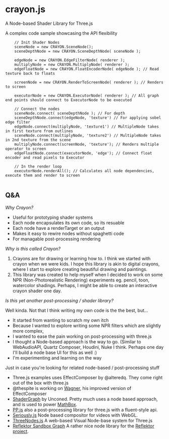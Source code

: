 crayon.js
=========

A Node-based Shader Library for Three.js

A complex code sample showcasing the API flexibility

```
	// Init Shader Nodes
	sceneNode = new CRAYON.SceneNode();
	sceneDepthNode = new CRAYON.SceneDepthNode( sceneNode );

	edgeNode = new CRAYON.EdgeFilterNode( renderer );
	multiplyNode = new CRAYON.MultiplyNode( renderer );
	edgeFloatNode = new CRAYON.FloatEncoderNode( edgeNode ); // Read texture back to floats

	screenNode = new CRAYON.RenderToScreenNode( renderer ); // Renders to screen

	executorNode = new CRAYON.ExecutorNode( renderer ); // All graph end points should connect to ExecutorNode to be executed
	
	// Connect the nodes
	sceneNode.connect( sceneDepthNode ); // For depth
	sceneDepthNode.connect(edgeNode, 'texture') // For applying sobel edge filter
	edgeNode.connect(multiplyNode, 'texture1') // MultipleNode takes in first texture from outlines
	sceneNode.connect(multiplyNode, 'texture2') // MultipleNode takes in 2nd texture from the scene
	multiplyNode.connect(screenNode, 'texture'); // Renders multiple operator to screen
	edgeFloatNode.connect(executorNode, 'edge'); // Connect float encoder and read pixels to Executor
	
	// In the render loop
	executorNode.renderAll(); // Calculates all node dependencies, execute them and render to screen
	
```

## Q&A

_Why Crayon?_
* Useful for prototyping shader systems
* Each node encapsulates its own code, so its resuable
* Each node have a renderTarget or an output
* Makes it easy to rewire nodes without spaghetti code
* For managable post-processing rendering

_Why is this called Crayon?_

1. Crayons are for drawing or learning how to. I think we started with crayon when we were kids. I hope this library is akin to digital crayons, where I start to explore creating beautiful drawing and paintings.
2. This library was created to help myself when I decided to work on some NPR (Non-Photorealistic Rendering) experiments eg. pencil, toon, watercolor shadings. Perhaps, I might be able to create an interactive crayon shader one day.

_Is this yet another post-processing / shader library?_

Well kinda. Not that I think writing my own code is the the best, but...

* It started from wanting to scratch my own itch
* Because I wanted to explore writing some NPR filters which are slightly more complex,
* I wanted to ease the pain working on post-processing with three.js
* I thought a Node-based approach is the way to go. (Similar to WebAudioAPI, Quartz Composer, Houdini, Nuke I think. Perhaps one day I'll build a node base UI for this as well :)
* I'm experimenting and learning on the way

Just in case you're looking for related node-based / post-processing stuff
* Three.js examples uses EffectComposer by @alteredq. They come right out of the box with three.js
* @thespite is working on [Wagner](https://github.com/spite/Wagner), his improved version of EffectComposer
* [ShaderGraph](https://github.com/unconed/ShaderGraph.js) by Unconed. Pretty much uses a node based approach, and is used to power [MathBox](https://github.com/unconed/MathBox.js/).
* [PP.js](https://github.com/rdad/PP.js/) also a post-processing library for three.js with a fluent-style api.
* [Seriously.js](https://github.com/brianchirls/Seriously.js/) Node based compositor for videos with WebGL. 
* [ThreeNodes.js](http://idflood.github.io/ThreeNodes.js/) A web-based Visual Node-base system for Three.js
* [Reflektor Sandbox Graph](https://github.com/unit9/justareflektor/tree/master/sandbox) A rather nice node library for the [Reflektor project](https://www.justareflektor.com/tech).
